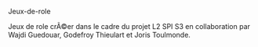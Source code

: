 Jeux-de-role

Jeux de role crÃ©er dans le cadre du projet L2 SPI S3 en collaboration par Wajdi Guedouar, Godefroy Thieulart et Joris Toulmonde.





